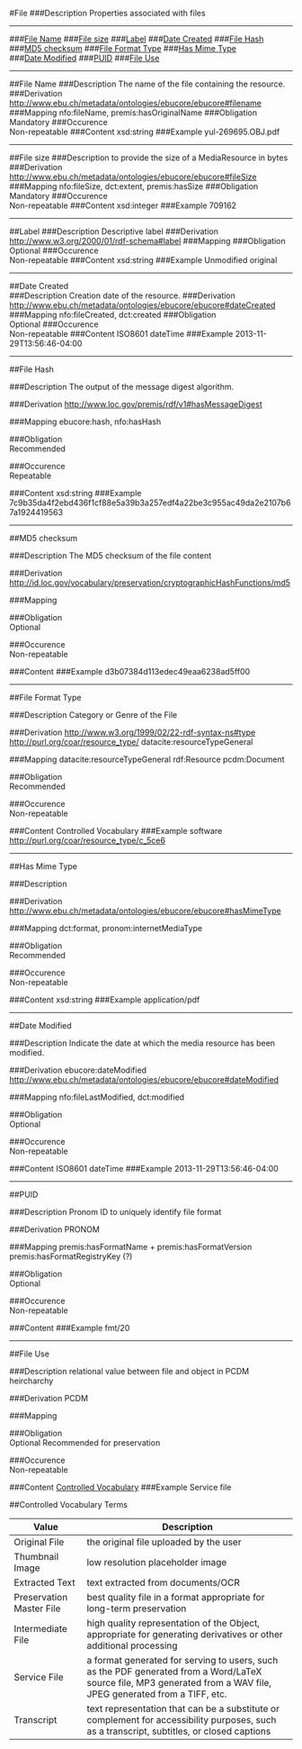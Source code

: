 #File
###Description
Properties associated with files

------------

###[File Name](#file-name-1)
###[File size](#file-size-1)
###[Label](#label-1)
###[Date Created](#date-created-1)
###[File Hash](#file-hash-1)
###[MD5 checksum](#md5-cheksum-1)
###[File Format Type](#file-format-type-1)
###[Has Mime Type](#has-mime-type-1)  
###[Date Modified](#date-modified-1) 
###[PUID](#puid-1)
###[File Use](#file-use-1)

------------

##File Name
###Description
The name of the file containing the resource.
###Derivation
http://www.ebu.ch/metadata/ontologies/ebucore/ebucore#filename
###Mapping
nfo:fileName, premis:hasOriginalName
###Obligation	
Mandatory
###Occurence	
Non-repeatable 
###Content 
xsd:string 
###Example
yul-269695.OBJ.pdf

------------

##File size 
###Description
to provide the size of a MediaResource in bytes 
###Derivation
http://www.ebu.ch/metadata/ontologies/ebucore/ebucore#fileSize
###Mapping 
nfo:fileSize, dct:extent, premis:hasSize
###Obligation	
Mandatory
###Occurence	
Non-repeatable
###Content 
xsd:integer 
###Example
709162

------------

##Label 
###Description
Descriptive label 
###Derivation
http://www.w3.org/2000/01/rdf-schema#label
###Mapping
###Obligation	
Optional
###Occurence	
Non-repeatable
###Content 
xsd:string
###Example
Unmodified original

------------

##Date Created  
###Description
Creation date of the resource. 
###Derivation
http://www.ebu.ch/metadata/ontologies/ebucore/ebucore#dateCreated
###Mapping
nfo:fileCreated, dct:created 
###Obligation	
Optional
###Occurence	
Non-repeatable
###Content 
ISO8601 dateTime
###Example
2013-11-29T13:56:46-04:00

------------

##File Hash  

###Description
The output of the message digest algorithm. 

###Derivation
http://www.loc.gov/premis/rdf/v1#hasMessageDigest

###Mapping
ebucore:hash, nfo:hasHash

###Obligation	
Recommended 

###Occurence	
Repeatable

###Content
xsd:string
###Example
7c9b35da4f2ebd436f1cf88e5a39b3a257edf4a22be3c955ac49da2e2107b67a1924419563

------------

##MD5 checksum  

###Description
The MD5 checksum of the file content

###Derivation
http://id.loc.gov/vocabulary/preservation/cryptographicHashFunctions/md5

###Mapping
 

###Obligation	
Optional 

###Occurence	
Non-repeatable

###Content 
###Example
d3b07384d113edec49eaa6238ad5ff00

------------

##File Format Type  

###Description
Category or Genre of the File

###Derivation
http://www.w3.org/1999/02/22-rdf-syntax-ns#type
http://purl.org/coar/resource_type/ 
datacite:resourceTypeGeneral 


###Mapping
datacite:resourceTypeGeneral
rdf:Resource
pcdm:Document

###Obligation	
Recommended

###Occurence	
Non-repeatable

###Content
Controlled Vocabulary
###Example
software
http://purl.org/coar/resource_type/c_5ce6

------------

##Has Mime Type  

###Description
 

###Derivation
http://www.ebu.ch/metadata/ontologies/ebucore/ebucore#hasMimeType

###Mapping
dct:format, pronom:internetMediaType

###Obligation	
Recommended 

###Occurence	
Non-repeatable

###Content 
xsd:string
###Example
application/pdf

------------

##Date Modified 

###Description
Indicate the date at which the media resource has been modified.

###Derivation
ebucore:dateModified
http://www.ebu.ch/metadata/ontologies/ebucore/ebucore#dateModified


###Mapping
nfo:fileLastModified, dct:modified

###Obligation	
Optional 

###Occurence	
Non-repeatable

###Content 
ISO8601 dateTime
###Example
2013-11-29T13:56:46-04:00

------------

##PUID 

###Description
Pronom ID to uniquely identify file format

###Derivation
PRONOM

###Mapping
premis:hasFormatName + premis:hasFormatVersion
premis:hasFormatRegistryKey (?)


###Obligation	
Optional

###Occurence	
Non-repeatable

###Content 
###Example
fmt/20

------------

##File Use

###Description
relational value between file and object in PCDM heircharchy 

###Derivation
PCDM

###Mapping
 

###Obligation	
Optional
Recommended for preservation

###Occurence	
Non-repeatable

###Content 
[Controlled Vocabulary](#controlled-vocabulary-terms)
###Example
Service file

##Controlled Vocabulary Terms

Value | Description 
------|------------
Original File | the original file uploaded by the user
Thumbnail Image | low resolution placeholder image
Extracted Text | text extracted from documents/OCR
Preservation Master File | best quality file in a format appropriate for long-term preservation
Intermediate File | high quality representation of the Object, appropriate for generating derivatives or other additional processing
Service File | a format generated for serving to users, such as the PDF generated from a Word/LaTeX source file, MP3 generated from a WAV file, JPEG generated from a TIFF, etc.
Transcript | text representation that can be a substitute or complement for accessibility purposes, such as a transcript, subtitles, or closed captions
